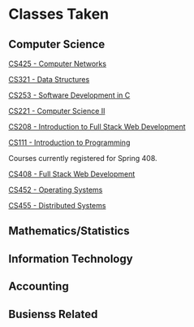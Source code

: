 # Classes Taken

## Computer Science

[CS425 - Computer Networks](https://www.boisestate.edu/registrar-catalog/#/courses/S1i_f8I98?bcCurrent=CS425)

[CS321 - Data Structures](https://www.boisestate.edu/registrar-catalog/#/courses/SJ0xQ8I98?bcCurrent=CS321)

[CS253 - Software Development in C](https://www.boisestate.edu/registrar-catalog/#/courses/r1NfG8IcU?bcCurrent=CS253)

[CS221 - Computer Science II](https://www.boisestate.edu/registrar-catalog/#/courses/SygWSzII98?bcCurrent=CS221)

[CS208 - Introduction to Full Stack Web Development](https://www.boisestate.edu/registrar-catalog/#/courses/Hk9gqpkej?expanded=Computer%20Science%20(CS)&bcCurrent=CS208%20)

[CS111 - Introduction to Programming](https://www.boisestate.edu/registrar-catalog/#/courses/SJHvXLL9I?bcCurrent=CS111)


Courses currently registered for Spring 408.

[CS408 - Full Stack Web Development](https://www.boisestate.edu/registrar-catalog/#/courses/B1pZ7LL9I?bcCurrent=CS408)

[CS452 - Operating Systems](https://www.boisestate.edu/registrar-catalog/#/courses/r1GvJLI58?bcCurrent=CS452)

[CS455 - Distributed Systems](https://www.boisestate.edu/registrar-catalog/#/courses/HyWBM8IcL?&bcCurrent=CS455)



## Mathematics/Statistics

## Information Technology

## Accounting

## Busienss Related



